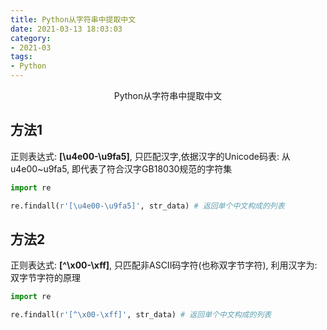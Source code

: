 ```yaml
---
title: Python从字符串中提取中文
date: 2021-03-13 18:03:03
category:
- 2021-03
tags:
- Python
---
```


<center>Python从字符串中提取中文</center>
<!-- more -->

## 方法1
正则表达式: **[\u4e00-\u9fa5]**, 只匹配汉字,依据汉字的Unicode码表: 从u4e00~u9fa5, 即代表了符合汉字GB18030规范的字符集
```python
import re

re.findall(r'[\u4e00-\u9fa5]', str_data) # 返回单个中文构成的列表
```
## 方法2
正则表达式: **[^\x00-\xff]**, 只匹配非ASCII码字符(也称双字节字符), 利用汉字为: 双字节字符的原理
```python
import re

re.findall(r'[^\x00-\xff]', str_data) # 返回单个中文构成的列表
```